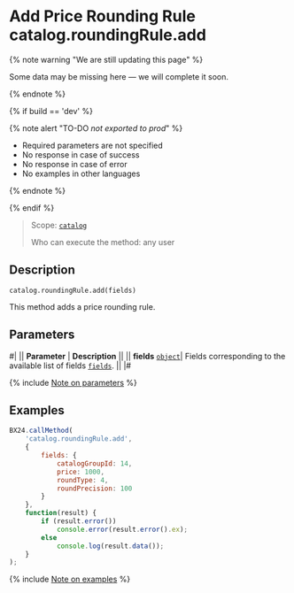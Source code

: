 # Add Price Rounding Rule catalog.roundingRule.add

{% note warning "We are still updating this page" %}

Some data may be missing here — we will complete it soon.

{% endnote %}

{% if build == 'dev' %}

{% note alert "TO-DO _not exported to prod_" %}

- Required parameters are not specified
- No response in case of success
- No response in case of error
- No examples in other languages
  
{% endnote %}

{% endif %}

> Scope: [`catalog`](../../scopes/permissions.md)
>
> Who can execute the method: any user

## Description

```http
catalog.roundingRule.add(fields)
```

This method adds a price rounding rule.

## Parameters

#|
|| **Parameter** | **Description** ||
|| **fields**
[`object`](../../data-types.md)| Fields corresponding to the available list of fields [`fields`](catalog-rounding-rule-get-fields.md). ||
|#

{% include [Note on parameters](../../../_includes/required.md) %}

## Examples

```javascript
BX24.callMethod(
    'catalog.roundingRule.add',
    {
        fields: {
            catalogGroupId: 14,
            price: 1000,
            roundType: 4,
            roundPrecision: 100
        }
    },
    function(result) {
        if (result.error())
            console.error(result.error().ex);
        else
            console.log(result.data());
    }
);
```
{% include [Note on examples](../../../_includes/examples.md) %}